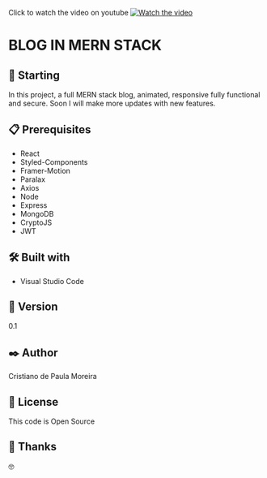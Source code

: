 Click to watch the video on youtube 
[![Watch the video](https://user-images.githubusercontent.com/91747232/166930987-f9ffdda8-4674-4196-acf4-de7a833b6aa1.jpg)](https://www.youtube.com/watch?v=YT0f7Trg6Sc)

# BLOG IN MERN STACK

## 🚀 Starting

In this project, a full MERN stack blog, animated, responsive fully functional and secure. Soon I will make more updates with new features.    

## 📋 Prerequisites

* React
* Styled-Components
* Framer-Motion
* Paralax
* Axios
* Node
* Express 
* MongoDB
* CryptoJS 
* JWT 

## 🛠️ Built with

* Visual Studio Code

## 📌 Version

0.1

## ✒️ Author

Cristiano de Paula Moreira

## 📄 License

This code is Open Source

## 🎁 Thanks

 🤓
